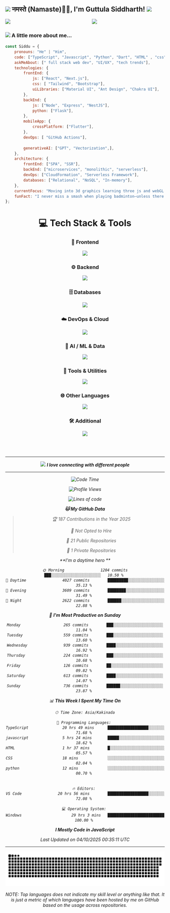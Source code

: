 <h2><img src="https://emojis.slackmojis.com/emojis/images/1531849430/4246/blob-sunglasses.gif?1531849430" width="30"/> नमस्ते (Namaste)🙏🏻, I'm Guttula Siddharth! <img src="https://media.giphy.com/media/12oufCB0MyZ1Go/giphy.gif" width="50"></h2>
<img align='right' src="https://media.giphy.com/media/M9gbBd9nbDrOTu1Mqx/giphy.gif" width="230">
</a><img src="https://media.giphy.com/media/WUlplcMpOCEmTGBtBW/giphy.gif" width="30"> 
</em></p>







### <img src="https://media.giphy.com/media/VgCDAzcKvsR6OM0uWg/giphy.gif" width="50"> A little more about me...  

```javascript
const Siddu = {
    pronouns: "He" | "Him",
    code: ["TypeScript", "Javascript", "Python", "Dart", "HTML" , "css", "threeJS" "webgl"],
    askMeAbout: [" full stack web dev", "UI/UX", "tech trends"],
    technologies: {
        frontEnd: {
            js: ["React", "Next.js"],
            css: [ "Tailwind", "Bootstrap"],
            uiLibraries: ["Material UI", "Ant Design", "Chakra UI"],
        },
        backEnd: {
            js: ["Node", "Express", "NestJS"],
            python: ["Flask"],
        },
        mobileApp: {
            crossPlatform: ["Flutter"],
        },
        devOps: [ "GitHub Actions"],

        generativeAI: ["GPT", "Vectorization",],
    },
    architecture: {
        frontEnd: ["SPA", "SSR"],
        backEnd: ["microservices", "monolithic", "serverless"],
        devOps: ["CloudFormation", "Serverless Framework"],
        databases: ["Relational", "NoSQL", "In-memory"],
    },
    currentFocus: "Moving into 3d graphics learning three js and webGL ",
    funFact: "I never miss a smash when playing badminton—unless there's coffee involved!"
};
```


<h1 align="center">💻 Tech Stack & Tools</h1>

<div align="center">

<!-- 🧩 Frontend -->
<h3>🎨 Frontend</h3>
<img src="https://skillicons.dev/icons?i=html,css,js,ts,react,nextjs,redux,tailwind,threejs,vue,nuxtjs,bootstrap,sass,materialui,figma" />

<!-- ⚙️ Backend -->
<h3>⚙️ Backend</h3>
<img src="https://skillicons.dev/icons?i=nodejs,express,nestjs,go,python,django,flask,fastapi,rust,graphql,php,laravel,java,spring" />

<!-- 🗄️ Databases -->
<h3>🗄️ Databases</h3>
<img src="https://skillicons.dev/icons?i=mongodb,mysql,postgres,sqlite,redis,firebase,supabase,prisma" />

<!-- ☁️ DevOps & Cloud -->
<h3>☁️ DevOps & Cloud</h3>
<img src="https://skillicons.dev/icons?i=aws,azure,gcp,vercel,netlify,heroku,docker,kubernetes,nginx,jenkins,terraform,githubactions,cloudflare" />

<!-- 🧠 AI / ML & Data -->
<h3>🧠 AI / ML & Data</h3>
<img src="https://skillicons.dev/icons?i=python,tensorflow,pytorch,opencv,jupyter" />

<!-- 🧰 Tools & Utilities -->
<h3>🧰 Tools & Utilities</h3>
<img src="https://skillicons.dev/icons?i=git,github,gitlab,vscode,postman,notion,linux,bash,powershell,figma,vite,webpack,babel,eslint,prettier,storybook" />

<!-- ⚡ Other Languages -->
<h3>🌐 Other Languages</h3>
<img src="https://skillicons.dev/icons?i=c,cpp,cs,r,swift,kotlin,dart" />

<!-- 🧩 Additional -->
<h3>🛠️ Additional</h3>
<img src="https://skillicons.dev/icons?i=unity,unreal,blender,androidstudio,flutter,electron" />

<br><br>

---
<img src="https://media.giphy.com/media/LnQjpWaON8nhr21vNW/giphy.gif" width="60"> <em><b>I love connecting with different people</b>

---
<!--START_SECTION:waka-->
![Code Time](http://img.shields.io/badge/Code%20Time-4%2C912%20hrs%2021%20mins-blue)

![Profile Views](http://img.shields.io/badge/Profile%20Views-666-blue)

![Lines of code](https://img.shields.io/badge/From%20Hello%20World%20I%27ve%20Written-8.6%20million%20lines%20of%20code-blue)

**🐱 My GitHub Data** 

> 🏆 187 Contributions in the Year 2025
 > 
> 🚫 Not Opted to Hire
 > 
> 📜 21 Public Repositories 
 > 
> 🔑 1 Private Repositories 
 > 
**I'm a daytime hero ** 

```text
🌞 Morning                1204 commits        ███░░░░░░░░░░░░░░░░░░░░░░   10.50 % 
🌆 Daytime                4027 commits        █████████░░░░░░░░░░░░░░░░   35.13 % 
🌃 Evening                3609 commits        ████████░░░░░░░░░░░░░░░░░   31.49 % 
🌙 Night                  2622 commits        ██████░░░░░░░░░░░░░░░░░░░   22.88 % 
```
📅 **I'm Most Productive on Sunday** 

```text
Monday                   265 commits        ███░░░░░░░░░░░░░░░░░░░░░░   11.04 % 
Tuesday                  559 commits        ███░░░░░░░░░░░░░░░░░░░░░░   13.60 % 
Wednesday                939 commits        ████░░░░░░░░░░░░░░░░░░░░░   16.92 % 
Thursday                 224 commits        ███░░░░░░░░░░░░░░░░░░░░░░   10.68 % 
Friday                   126 commits        ██░░░░░░░░░░░░░░░░░░░░░░░   09.82 % 
Saturday                 613 commits        ████░░░░░░░░░░░░░░░░░░░░░   14.07 % 
Sunday                   736 commits        ██████░░░░░░░░░░░░░░░░░░░   23.87 % 
```


📊 **This Week I Spent My Time On** 

```text
🕑︎ Time Zone: Asia/Kakinada

💬 Programming Languages: 
TypeScript               20 hrs 49 mins      ██████████████████░░░░░░░   71.68 % 
javascript               5 hrs 24 mins       █████░░░░░░░░░░░░░░░░░░░░   18.62 % 
HTML                     1 hr 37 mins        █░░░░░░░░░░░░░░░░░░░░░░░░   05.57 % 
CSS                      18 mins             ░░░░░░░░░░░░░░░░░░░░░░░░░   02.04 % 
python                   12 mins             ░░░░░░░░░░░░░░░░░░░░░░░░░   00.70 % 


🔥 Editors: 
VS Code                20 hrs 56 mins        ██████████████████░░░░░░░   72.08 % 

💻 Operating System: 
Windows                      29 hrs 3 mins   █████████████████████████   100.00 % 
```

**I Mostly Code in JavaScript** 

 Last Updated on 04/10/2025 00:35:11 UTC


---

<picture>
  <source media="(prefers-color-scheme: dark)" srcset="https://raw.githubusercontent.com/Deri-Kurniawan/Deri-Kurniawan/output/github-snake-dark.svg" />
  <source media="(prefers-color-scheme: light)" srcset="https://raw.githubusercontent.com/Deri-Kurniawan/Deri-Kurniawan/output/github-snake.svg" />
  <img alt="github-snake" src="https://raw.githubusercontent.com/Deri-Kurniawan/Deri-Kurniawan/output/github-snake.svg" />
</picture>


<!--END_SECTION:waka-->

NOTE: Top languages does not indicate my skill level or anything like that. It is just a metric of which languages have been hosted by me on GitHub based on the usage across repositories.
